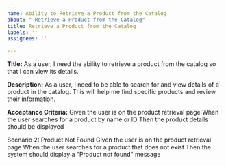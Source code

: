 ```yaml
---
name: Ability to Retrieve a Product from the Catalog
about: " Retrieve a Product from the Catalog"
title: Retrieve a Product from the Catalog
labels: ''
assignees: ''

---
```


**Title:** As a user, I need the ability to retrieve a product from the catalog so that I can view its details.

**Description:**
As a user, I need to be able to search for and view details of a product in the catalog. This will help me find specific products and review their information.

**Acceptance Criteria:**
Given the user is on the product retrieval page
When the user searches for a product by name or ID
Then the product details should be displayed

Scenario 2: Product Not Found
Given the user is on the product retrieval page
When the user searches for a product that does not exist
Then the system should display a "Product not found" message

